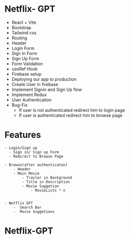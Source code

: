 # Netflix- GPT

- React + Vite
- Bootstrap
- Tailwind css
- Routing
- Header
- Login Form
- Sign In Form
- Sign Up Form
- Form Validation
- useRef Hook
- Firebase setup
- Deploying our app to production
- Create User in firebase
- Implement Signin and Sign Up flow
- Implement Redux
- User Authentication
- Bug-Fix
    - If user is not authenticated redirect him to login page
    - If user is authenticated redirect him to browse page

# Features

    - Login/Sign up
      - Sign in/ Sign up Form
      - Redirect to Browse Page

    - Browse(after authenticaton)
        - Header
        - Main Movie
            - Trailer in Background
            - Title in Description
            - Movie Suggetion
                - MovieLists * n


    - Netflix GPT
        -  Search Bar
        -  Movie Suggetions
# Netflix-GPT
